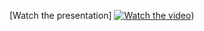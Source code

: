 [Watch the presentation]
[![Watch the video](https://img.youtube.com/vi/VIDEO_ID/maxresdefault.jpg)](https://www.youtube.com/watch?v=7RVdlyQ7MM))
